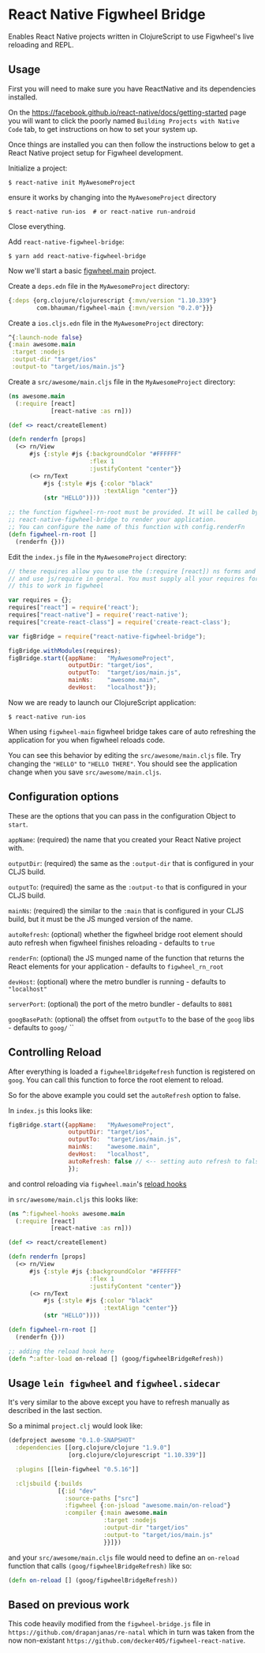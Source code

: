 # React Native Figwheel Bridge

Enables React Native projects written in ClojureScript to use
Figwheel's live reloading and REPL.

## Usage

First you will need to make sure you have ReactNative and its
dependencies installed.

On the https://facebook.github.io/react-native/docs/getting-started
page you will want to click the poorly named `Building Projects with
Native Code` tab, to get instructions on how to set your system up.

Once things are installed you can then follow the instructions below
to get a React Native project setup for Figwheel development.

Initialize a project:

```shell
$ react-native init MyAwesomeProject
```

ensure it works by changing into the `MyAwesomeProject` directory

```shell
$ react-native run-ios  # or react-native run-android
```

Close everything. 

Add `react-native-figwheel-bridge`:

```shell
$ yarn add react-native-figwheel-bridge
```

Now we'll start a basic [figwheel.main](https://figwheel.org) project.

Create a `deps.edn` file in the `MyAwesomeProject` directory:

```clojure
{:deps {org.clojure/clojurescript {:mvn/version "1.10.339"}
        com.bhauman/figwheel-main {:mvn/version "0.2.0"}}}
```

Create a `ios.cljs.edn` file in the `MyAwesomeProject` directory:

```clojure
^{:launch-node false}
{:main awesome.main
 :target :nodejs
 :output-dir "target/ios"
 :output-to "target/ios/main.js"}
```

Create a `src/awesome/main.cljs` file in the `MyAwesomeProject` directory:

```clojure
(ns awesome.main
  (:require [react]
            [react-native :as rn]))

(def <> react/createElement)

(defn renderfn [props]
  (<> rn/View
      #js {:style #js {:backgroundColor "#FFFFFF"
                       :flex 1
                       :justifyContent "center"}}
      (<> rn/Text
          #js {:style #js {:color "black"
                           :textAlign "center"}}
          (str "HELLO"))))

;; the function figwheel-rn-root must be provided. It will be called by 
;; react-native-figwheel-bridge to render your application. 
;; You can configure the name of this function with config.renderFn
(defn figwheel-rn-root []
  (renderfn {}))
```

Edit the `index.js` file in the `MyAwesomeProject` directory:

```javascript
// these requires allow you to use the (:require [react]) ns forms and 
// and use js/require in general. You must supply all your requires for 
// this to work in figwheel

var requires = {};
requires["react"] = require('react');
requires["react-native"] = require('react-native');
requires["create-react-class"] = require('create-react-class');

var figBridge = require("react-native-figwheel-bridge");

figBridge.withModules(requires);
figBridge.start({appName:   "MyAwesomeProject",
                 outputDir: "target/ios",
                 outputTo:  "target/ios/main.js",
                 mainNs:    "awesome.main",
                 devHost:   "localhost"});
```				 

Now we are ready to launch our ClojureScript application:

```shell
$ react-native run-ios
```

When using `figwheel-main` figwheel bridge takes care of auto
refreshing the application for you when figwheel reloads code.

You can see this behavior by editing the `src/awesome/main.cljs`
file. Try changing the `"HELLO"` to `"HELLO THERE"`. You should see
the application change when you save `src/awesome/main.cljs`.

## Configuration options

These are the options that you can pass in the configuration Object to
`start`.

`appName`: (required) the name that you created your React Native
project with.

`outputDir`: (required) the same as the `:output-dir` that is
configured in your CLJS build.

`outputTo`: (required) the same as the `:output-to` that is configured
in your CLJS build.

`mainNs`: (required) the similar to the `:main` that is configured in
your CLJS build, but it must be the JS munged version of the name.

`autoRefresh`: (optional) whether the figwheel bridge root element
should auto refresh when figwheel finishes reloading - defaults to `true`

`renderFn`: (optional) the JS munged name of the function that returns
the React elements for your application - defaults to `figwheel_rn_root`

`devHost`: (optional) where the metro bundler is running - defaults to `"localhost"`

`serverPort`: (optional) the port of the metro bundler - defaults to `8081`

`googBasePath`: (optional) the offset from `outputTo` to the base of the `goog` libs - defaults to `goog/`
``

## Controlling Reload

After everything is loaded a `figwheelBridgeRefresh` function is registered on `goog`. 
You can call this function to force the root element to reload.

So for the above example you could set the `autoRefresh` option to false.

In `index.js` this looks like:

```javascript
figBridge.start({appName:   "MyAwesomeProject",
                 outputDir: "target/ios",
                 outputTo:  "target/ios/main.js",
                 mainNs:    "awesome.main",
                 devHost:   "localhost",
				 autoRefresh: false // <-- setting auto refresh to false
				 });
```

and control reloading via `figwheel.main`'s [reload hooks](https://figwheel.org/docs/hot_reloading.html#reload-hooks)

in `src/awesome/main.cljs` this looks like:

```clojure
(ns ^:figwheel-hooks awesome.main
  (:require [react]
            [react-native :as rn]))

(def <> react/createElement)

(defn renderfn [props]
  (<> rn/View
      #js {:style #js {:backgroundColor "#FFFFFF"
                       :flex 1
                       :justifyContent "center"}}
      (<> rn/Text
          #js {:style #js {:color "black"
                           :textAlign "center"}}
          (str "HELLO"))))

(defn figwheel-rn-root []
  (renderfn {}))

;; adding the reload hook here
(defn ^:after-load on-reload [] (goog/figwheelBridgeRefresh))
```

## Usage `lein figwheel` and `figwheel.sidecar`

It's very similar to the above except you have to refresh manually as
described in the last section.

So a minimal `project.clj` would look like:

```clojure
(defproject awesome "0.1.0-SNAPSHOT"
  :dependencies [[org.clojure/clojure "1.9.0"]
                 [org.clojure/clojurescript "1.10.339"]]

  :plugins [[lein-figwheel "0.5.16"]]

  :cljsbuild {:builds
              [{:id "dev"
                :source-paths ["src"]
                :figwheel {:on-jsload "awesome.main/on-reload"}
                :compiler {:main awesome.main
                           :target :nodejs
                           :output-dir "target/ios"
                           :output-to "target/ios/main.js"
                           }}]})
```

and your `src/awesome/main.cljs` file would need to define an
`on-reload` function that calls `(goog/figwheelBridgeRefresh)` like so:

```clojure
(defn on-reload [] (goog/figwheelBridgeRefresh))
```

## Based on previous work

This code heavily modified from the `figwheel-bridge.js` file in
`https://github.com/drapanjanas/re-natal` which in turn was taken from
the now non-existant
`https://github.com/decker405/figwheel-react-native`.


